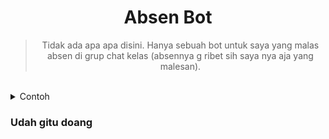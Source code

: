 <div align="center">

# Absen Bot

> Tidak ada apa apa disini. Hanya sebuah bot untuk saya yang malas absen di grup chat kelas (absennya g ribet sih saya nya aja yang malesan).

</div>

<br>

<details>
  <summary>Contoh</summary>
  <img src="https://user-images.githubusercontent.com/69192505/154952946-d46f0af0-cd14-42f4-9331-e7e2c221492e.gif" width="350px">
</details>

### Udah gitu doang
